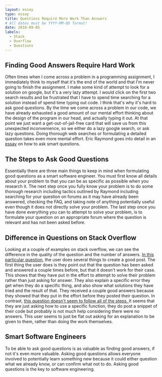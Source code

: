 ```yaml
---
layout: essay
type: essay
title: Questions Require More Work Than Answers
# All dates must be YYYY-MM-DD format!
date: 2018-09-05
labels:
  - Stack
  - Overflow
  - Questions
---
```


## Finding Good Answers Require Hard Work
Often times when I come across a problem in a programming assignment, I immediately think to myself that it's the end of the world and that I'm never going to finish the assignment. I make some kind of attempt to look for a solution on google, but it's a very lazy attempt. I would click on the first two search results and be frustrated that I have to spend time searching for a solution instead of spend time typing out code. I think that's why it's hard to ask good questions. By the time we come across a problem in our code, we have already exhausted a good amount of our mental effort thinking about the design of the program in our head, and actually typing it out. At that point we just want a get-out-of-jail-free card that will save us from this unexpected inconvenience, so we either do a lazy google search, or ask lazy questions. Doing thorough web searches or formulating a detailed question takes even more mental effort. Eric Raymond goes into detail in an <a href="http://www.catb.org/esr/faqs/smart-questions.html">essay</a> on how to ask smart questions. 


## The Steps to Ask Good Questions
Essentially there are three main things to keep in mind when formulating good questions as a smart software engineer. You must first know all details about your problem to that you can be as specific as possible when you research it. The next step once you fully know your problem is to do some thorough research including tactics outlined by Raymond including searching for your question on forums as it may have already been answered, checking the FAQ, and taking note of anything potentially useful even though it does not directly solve your problem. The last step once you have done everything you can to attempt to solve your problem, is to formulate your question on an appropriate forum where the question is relevant and has not been asked before. 

## Difference in Questions on Stack Overflow
Looking at a couple of examples on stack overflow, we can see the difference in the quality of the question and the number of answers. <a href="https://stackoverflow.com/questions/34977388/matplotlib-runtimeerror-python-is-not-installed-as-a-framework">In this particular question</a>, the user does several things to create a good post. The first thing the user does is they point out that the question has been asked and answered a couple times before, but that it doesn't work for their case. This shows that they have put in the effort to attempt to solve their problem rather than just asking for answer. They also explain a specific error they get when they do a specific thing, and also show what solutions they have tried and the result of that. They received a couple good answers because they showed that they put in the effort before they posted their question. In contrast, <a href="https://stackoverflow.com/questions/52193393/how-to-use-djnago-taggit-similar-objects-with-class-based-views">this question doesn't seem to follow all of the steps. </a> It seems that they are just asking how to use a specific function, they do post a snippet of their code but probably is not much help considering there were no answers. This user seems to just be flat out asking for an explanation to be given to them, rather than doing the work themselves. 

## Smart Software Engineers
To be able to ask good questions is as valuable as finding good answers, if not it's even more valuable. Asking good questions allows everyone involved to potentially learn something new because it could either question what we already know, or can confirm what not to do. Asking good questions is the key to software engineering.